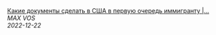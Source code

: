 <!--2022-12-22 04:09:55-->
<div class="yb">
  <a class="nodecor" href="/posts.html?rabota/kakie_dokumenty_sdelat_v_ssha_v_pervuju_ochered_immigrantu_jizn_v_amerike_chast_1">
    <img class="preview" data-videoid="7s5CiX62xog" src="https://i4.ytimg.com/vi/7s5CiX62xog/hqdefault.jpg" align="middle" alt="">
  </a>
  <div class="inlbl text">
    <a class="nodecor" href="/posts.html?rabota/kakie_dokumenty_sdelat_v_ssha_v_pervuju_ochered_immigrantu_jizn_v_amerike_chast_1">Какие документы сделать в США в первую очередь иммигранту |...</a><br>
    <i class="smaller2">MAX VOS</i><br>
    <i class="smaller3">2022-12-22</i>
  </div>
</div>
